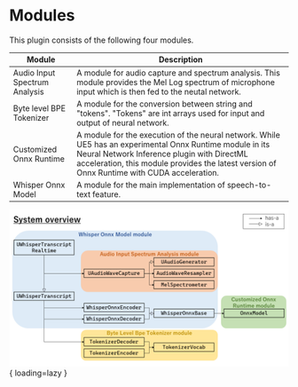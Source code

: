 # Modules

This plugin consists of the following four modules.

| Module | Description |
| ---- | ---- |
| Audio Input Spectrum Analysis | A module for audio capture and spectrum analysis. This module provides the Mel Log spectrum of microphone input which is then fed to the neutal network. |
| Byte level BPE Tokenizer | A module for the conversion between string and "tokens". "Tokens" are int arrays used for input and output of neural network. |
| Customized Onnx Runtime | A module for the execution of the neural network. While UE5 has an experimental Onnx Runtime module in its Neural Network Inference plugin with DirectML acceleration, this module provides the latest version of Onnx Runtime with CUDA acceleration. |
| Whisper Onnx Model | A module for the main implementation of speech-to-text feature. |

![](images/systemOverview.png){ loading=lazy }
